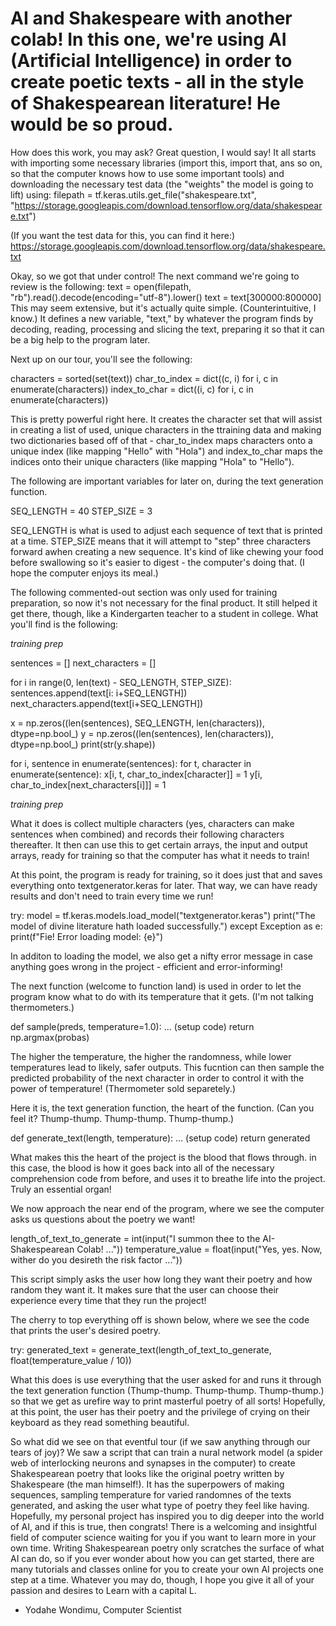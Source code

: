 ﻿# AI and Shakespeare with another colab! In this one, we're using AI (Artificial Intelligence) in order to create poetic texts - all in the style of Shakespearean literature! He would be so proud.

How does this work, you may ask? Great question, I would say! It all starts with importing some necessary libraries (import this, import that, ans so on, so that the computer knows how to use some important tools) and downloading the necessary test data (the "weights" the model is going to lift) using:
filepath = tf.keras.utils.get_file("shakespeare.txt", "https://storage.googleapis.com/download.tensorflow.org/data/shakespeare.txt")

(If you want the test data for this, you can find it here:)
https://storage.googleapis.com/download.tensorflow.org/data/shakespeare.txt

Okay, so we got that under control! The next command we're going to review is the following:
text = open(filepath, "rb").read().decode(encoding="utf-8").lower()
text = text[300000:800000]
This may seem extensive, but it's actually quite simple. (Counterintuitive, I know.) It defines a new variable, "text," by whatever the program finds by decoding, reading, processing and slicing the text, preparing it so that it can be a big help to the program later.

Next up on our tour, you'll see the following:

characters = sorted(set(text))
char_to_index = dict((c, i) for i, c in enumerate(characters))
index_to_char = dict((i, c) for i, c in enumerate(characters))

This is pretty powerful right here. It creates the character set that will assist in creating a list of used, unique characters in the ttraining data and making two dictionaries based off of that - char_to_index maps characters onto a unique index (like mapping "Hello" with "Hola") and index_to_char maps the indices onto their unique characters (like mapping "Hola" to "Hello").

The following are important variables for later on, during the text generation function.

SEQ_LENGTH = 40
STEP_SIZE = 3

SEQ_LENGTH is what is used to adjust each sequence of text that is printed at a time. STEP_SIZE means that it will attempt to "step" three characters forward awhen creating a new sequence. It's kind of like chewing your food before swallowing so it's easier to digest - the computer's doing that. (I hope the computer enjoys its meal.)

The following commented-out section was only used for training preparation, so now it's not necessary for the final product. It still helped it get there, though, like a Kindergarten teacher to a student in college. What you'll find is the following:

_training prep_

sentences = []
next_characters = []

for i in range(0, len(text) - SEQ_LENGTH, STEP_SIZE):
    sentences.append(text[i: i+SEQ_LENGTH])
    next_characters.append(text[i+SEQ_LENGTH])

x = np.zeros((len(sentences), SEQ_LENGTH, len(characters)), dtype=np.bool_)
y = np.zeros((len(sentences), len(characters)), dtype=np.bool_)
print(str(y.shape))

for i, sentence in enumerate(sentences):
    for t, character in enumerate(sentence):
        x[i, t, char_to_index[character]] = 1
    y[i, char_to_index[next_characters[i]]] = 1
    
_training prep_

What it does is collect multiple characters (yes, characters can make sentences when combined) and records their following characters thereafter. It then can use this to get certain arrays, the input and output arrays, ready for training so that the computer has what it needs to train!

At this point, the program is ready for training, so it does just that and saves everything onto textgenerator.keras for later. That way, we can have ready results and don't need to train every time we run!

try:
    model = tf.keras.models.load_model("textgenerator.keras")
    print("The model of divine literature hath loaded successfully.")
except Exception as e:
    print(f"Fie! Error loading model: {e}")
    
In additon to loading the model, we also get a nifty error message in case anything goes wrong in the project - efficient and error-informing!

The next function (welcome to function land) is used in order to let the program know what to do with its temperature that it gets. (I'm not talking thermometers.)

def sample(preds, temperature=1.0):
    ... (setup code)
    return np.argmax(probas)
    
The higher the temperature, the higher the randomness, while lower temperatures lead to likely, safer outputs. This fucntion can then sample the predicted probability of the next character in order to control it with the power of temperature! (Thermometer sold separetely.)

Here it is, the text generation function, the heart of the function. (Can you feel it? Thump-thump. Thump-thump. Thump-thump.)

def generate_text(length, temperature):
    ... (setup code)
    return generated
    
What makes this the heart of the project is the blood that flows through. in this case, the blood is how it goes back into all of the necessary comprehension code from before, and uses it to breathe life into the project. Truly an essential organ!

We now approach the near end of the program, where we see the computer asks us questions about the poetry we want!

length_of_text_to_generate = int(input("I summon thee to the AI-Shakespearean Colab! ..."))
temperature_value = float(input("Yes, yes. Now, wither do you desireth the risk factor ..."))

This script simply asks the user how long they want their poetry and how random they want it. It makes sure that the user can choose their experience every time that they run the project!

The cherry to top everything off is shown below, where we see the code that prints the user's desired poetry.

try:
    generated_text = generate_text(length_of_text_to_generate, float(temperature_value / 10))
    
What this does is use everything that the user asked for and runs it through the text generation function (Thump-thump. Thump-thump. Thump-thump.) so that we get as urefire way to print masterful poetry of all sorts! Hopefully, at this point, the user has their poetry and the privilege of crying on their keyboard as they read something beautiful.

So what did we see on that eventful tour (if we saw anything through our tears of joy)? We saw a script that can train a nural network model (a spider web of interlocking neurons and synapses in the computer) to create Shakespearean poetry that looks like the original poetry written by Shakespeare (the man himself!). It has the superpowers of making sequences, sampling temperature for varied randomnes of the texts generated, and asking the user what type of poetry they feel like having. Hopefully, my personal project has inspired you to dig deeper into the world of AI, and if this is true, then congrats! There is a welcoming and insightful field of computer science waiting for you if you want to learn more in your own time. Writing Shakespearean poetry only scratches the surface of what AI can do, so if you ever wonder about how you can get started, there are many tutorials and classes online for you to create your own AI projects one step at a time. Whatever you may do, though, I hope you give it all of your passion and desires to Learn with a capital L.

- Yodahe Wondimu, Computer Scientist
